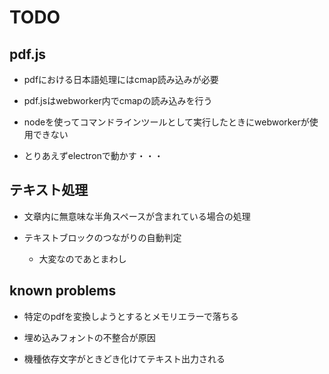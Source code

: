 # TODO

## pdf.js
- pdfにおける日本語処理にはcmap読み込みが必要

- pdf.jsはwebworker内でcmapの読み込みを行う

- nodeを使ってコマンドラインツールとして実行したときにwebworkerが使用できない

- とりあえずelectronで動かす・・・

## テキスト処理
- 文章内に無意味な半角スペースが含まれている場合の処理

- テキストブロックのつながりの自動判定
  + 大変なのであとまわし

## known problems
- 特定のpdfを変換しようとするとメモリエラーで落ちる
 + 埋め込みフォントの不整合が原因

- 機種依存文字がときどき化けてテキスト出力される
